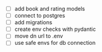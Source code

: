 - [ ] add book and rating models
- [ ] connect to postgres
- [ ] add migrations
- [ ] create env checks with pydantic
- [ ] move dn url to .env
- [ ] use safe envs for db connection